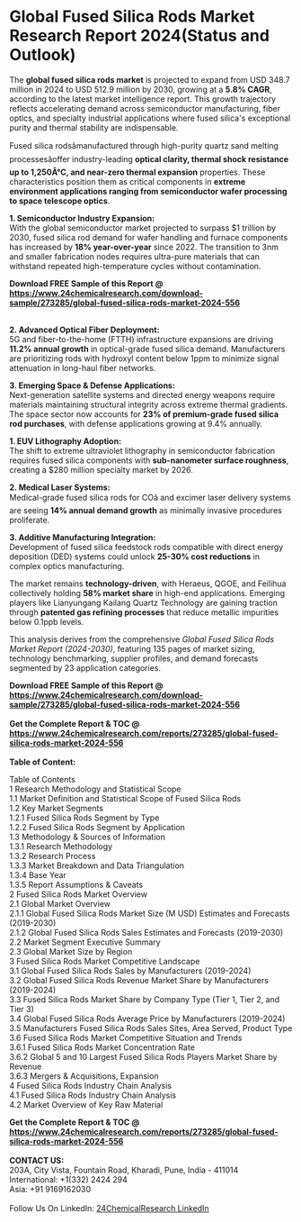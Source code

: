 <h1>Global Fused Silica Rods Market Research Report 2024(Status and Outlook)</h1><p>The <strong>global fused silica rods market</strong> is projected to expand from USD 348.7 million in 2024 to USD 512.9 million by 2030, growing at a <strong>5.8% CAGR</strong>, according to the latest market intelligence report. This growth trajectory reflects accelerating demand across semiconductor manufacturing, fiber optics, and specialty industrial applications where fused silica's exceptional purity and thermal stability are indispensable.</p><p>Fused silica rodsâmanufactured through high-purity quartz sand melting processesâoffer industry-leading <strong>optical clarity, thermal shock resistance up to 1,250Â°C, and near-zero thermal expansion</strong> properties. These characteristics position them as critical components in <strong>extreme environment applications ranging from semiconductor wafer processing to space telescope optics</strong>.</p><p><strong>1. Semiconductor Industry Expansion:</strong><br>
With the global semiconductor market projected to surpass $1 trillion by 2030, fused silica rod demand for wafer handling and furnace components has increased by <strong>18% year-over-year</strong> since 2022. The transition to 3nm and smaller fabrication nodes requires ultra-pure materials that can withstand repeated high-temperature cycles without contamination.</p><div><b>Download FREE Sample of this Report @ 
            <a href="https://www.24chemicalresearch.com/download-sample/273285/global-fused-silica-rods-market-2024-556">
            https://www.24chemicalresearch.com/download-sample/273285/global-fused-silica-rods-market-2024-556</a></b></div><br><p><strong>2. Advanced Optical Fiber Deployment:</strong><br>
5G and fiber-to-the-home (FTTH) infrastructure expansions are driving <strong>11.2% annual growth</strong> in optical-grade fused silica demand. Manufacturers are prioritizing rods with hydroxyl content below 1ppm to minimize signal attenuation in long-haul fiber networks.</p><p><strong>3. Emerging Space &amp; Defense Applications:</strong><br>
Next-generation satellite systems and directed energy weapons require materials maintaining structural integrity across extreme thermal gradients. The space sector now accounts for <strong>23% of premium-grade fused silica rod purchases</strong>, with defense applications growing at 9.4% annually.</p><p><strong>1. EUV Lithography Adoption:</strong><br>
The shift to extreme ultraviolet lithography in semiconductor fabrication requires fused silica components with <strong>sub-nanometer surface roughness</strong>, creating a $280 million specialty market by 2026.</p><p><strong>2. Medical Laser Systems:</strong><br>
Medical-grade fused silica rods for COâ and excimer laser delivery systems are seeing <strong>14% annual demand growth</strong> as minimally invasive procedures proliferate.</p><p><strong>3. Additive Manufacturing Integration:</strong><br>
Development of fused silica feedstock rods compatible with direct energy deposition (DED) systems could unlock <strong>25-30% cost reductions</strong> in complex optics manufacturing.</p><p>The market remains <strong>technology-driven</strong>, with Heraeus, QGOE, and Feilihua collectively holding <strong>58% market share</strong> in high-end applications. Emerging players like Lianyungang Kailang Quartz Technology are gaining traction through <strong>patented gas refining processes</strong> that reduce metallic impurities below 0.1ppb levels.</p><p>This analysis derives from the comprehensive <em>Global Fused Silica Rods Market Report (2024-2030)</em>, featuring 135 pages of market sizing, technology benchmarking, supplier profiles, and demand forecasts segmented by 23 application categories.</p><div><b>Download FREE Sample of this Report @ 
            <a href="https://www.24chemicalresearch.com/download-sample/273285/global-fused-silica-rods-market-2024-556">
            https://www.24chemicalresearch.com/download-sample/273285/global-fused-silica-rods-market-2024-556</a></b></div><br><div><b>Get the Complete Report & TOC @ 
            <a href="https://www.24chemicalresearch.com/reports/273285/global-fused-silica-rods-market-2024-556">
            https://www.24chemicalresearch.com/reports/273285/global-fused-silica-rods-market-2024-556</a></b></div><br>
            <b>Table of Content:</b><p>Table of Contents<br />
1 Research Methodology and Statistical Scope<br />
1.1 Market Definition and Statistical Scope of Fused Silica Rods<br />
1.2 Key Market Segments<br />
1.2.1 Fused Silica Rods Segment by Type<br />
1.2.2 Fused Silica Rods Segment by Application<br />
1.3 Methodology & Sources of Information<br />
1.3.1 Research Methodology<br />
1.3.2 Research Process<br />
1.3.3 Market Breakdown and Data Triangulation<br />
1.3.4 Base Year<br />
1.3.5 Report Assumptions & Caveats<br />
2 Fused Silica Rods Market Overview<br />
2.1 Global Market Overview<br />
2.1.1 Global Fused Silica Rods Market Size (M USD) Estimates and Forecasts (2019-2030)<br />
2.1.2 Global Fused Silica Rods Sales Estimates and Forecasts (2019-2030)<br />
2.2 Market Segment Executive Summary<br />
2.3 Global Market Size by Region<br />
3 Fused Silica Rods Market Competitive Landscape<br />
3.1 Global Fused Silica Rods Sales by Manufacturers (2019-2024)<br />
3.2 Global Fused Silica Rods Revenue Market Share by Manufacturers (2019-2024)<br />
3.3 Fused Silica Rods Market Share by Company Type (Tier 1, Tier 2, and Tier 3)<br />
3.4 Global Fused Silica Rods Average Price by Manufacturers (2019-2024)<br />
3.5 Manufacturers Fused Silica Rods Sales Sites, Area Served, Product Type<br />
3.6 Fused Silica Rods Market Competitive Situation and Trends<br />
3.6.1 Fused Silica Rods Market Concentration Rate<br />
3.6.2 Global 5 and 10 Largest Fused Silica Rods Players Market Share by Revenue<br />
3.6.3 Mergers & Acquisitions, Expansion<br />
4 Fused Silica Rods Industry Chain Analysis<br />
4.1 Fused Silica Rods Industry Chain Analysis<br />
4.2 Market Overview of Key Raw Material</p><div><b>Get the Complete Report & TOC @ 
            <a href="https://www.24chemicalresearch.com/reports/273285/global-fused-silica-rods-market-2024-556">
            https://www.24chemicalresearch.com/reports/273285/global-fused-silica-rods-market-2024-556</a></b></div><br><b>CONTACT US:</b><br>
            203A, City Vista, Fountain Road, Kharadi, Pune, India - 411014<br>
            International: +1(332) 2424 294<br>
            Asia: +91 9169162030 <br><br>
            Follow Us On LinkedIn: <a href="https://www.linkedin.com/company/24chemicalresearch/">24ChemicalResearch LinkedIn</a>